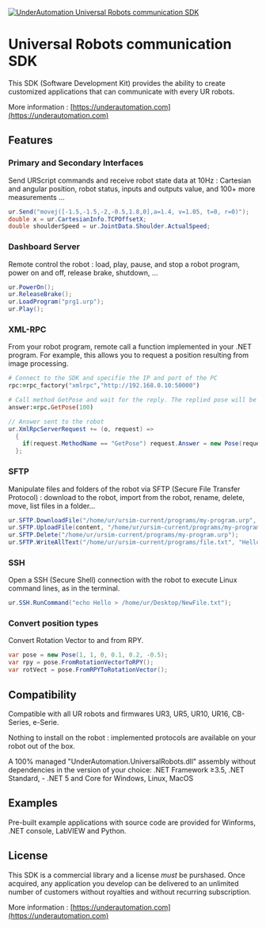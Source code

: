[![UnderAutomation Universal Robots communication SDK](https://underautomation.com/cover.png)](https://underautomation.com)

# Universal Robots communication SDK

This SDK (Software Development Kit) provides the ability to create customized applications that can communicate with every UR robots.

More information : [https://underautomation.com](https://underautomation.com)

## Features

### Primary and Secondary Interfaces
Send URScript commands and receive robot state data at 10Hz : Cartesian and angular position, robot status, inputs and outputs value, and 100+ more measurements ...
``` c#
ur.Send("movej([-1.5,-1.5,-2,-0.5,1.8,0],a=1.4, v=1.05, t=0, r=0)");
double x = ur.CartesianInfo.TCPOffsetX;
double shoulderSpeed = ur.JointData.Shoulder.ActualSpeed;
```

### Dashboard Server
Remote control the robot : load, play, pause, and stop a robot program, power on and off, release brake, shutdown, ...
``` c#
ur.PowerOn();
ur.ReleaseBrake();
ur.LoadProgram("prg1.urp");
ur.Play();
```

### XML-RPC
From your robot program, remote call a function implemented in your .NET program. For example, this allows you to request a position resulting from image processing.
``` ruby
# Connect to the SDK and specifie the IP and port of the PC
rpc:=rpc_factory("xmlrpc","http://192.168.0.10:50000")

# Call method GetPose and wait for the reply. The replied pose will be assigned in variable "answer"
answer:=rpc.GetPose(100)
```

``` c#
// Answer sent to the robot
ur.XmlRpcServerRequest += (o, request) =>
  {
    if(request.MethodName == "GetPose") request.Answer = new Pose(request.Arguments[0], 200, 100, 0, 0, 0);
  };
```

### SFTP
Manipulate files and folders of the robot via SFTP (Secure File Transfer Protocol) : download to the robot, import from the robot, rename, delete, move, list files in a folder...
``` c#
ur.SFTP.DownloadFile("/home/ur/ursim-current/programs/my-program.urp", content);
ur.SFTP.UploadFile(content, "/home/ur/ursim-current/programs/my-program.urp");
ur.SFTP.Delete("/home/ur/ursim-current/programs/my-program.urp");
ur.SFTP.WriteAllText("/home/ur/ursim-current/programs/file.txt", "Hello !");
```

### SSH
Open a SSH (Secure Shell) connection with the robot to execute Linux command lines, as in the terminal.
``` c#
ur.SSH.RunCommand("echo Hello > /home/ur/Desktop/NewFile.txt");
```

### Convert position types
Convert Rotation Vector to and from RPY.
``` c#
var pose = new Pose(1, 1, 0, 0.1, 0.2, -0.5);
var rpy = pose.FromRotationVectorToRPY();
var rotVect = pose.FromRPYToRotationVector();
```

## Compatibility
Compatible with all UR robots and firmwares UR3, UR5, UR10, UR16, CB-Series, e-Serie. 

Nothing to install on the robot : implemented protocols are available on your robot out of the box.

A 100% managed "UnderAutomation.UniversalRobots.dll" assembly without dependencies in the version of your choice: .NET Framework ≥3.5, .NET Standard, - .NET 5 and Core for Windows, Linux, MacOS

## Examples
Pre-built example applications with source code are provided for Winforms, .NET console, LabVIEW and Python.

## License
This SDK is a commercial library and a license *must* be purshased. Once acquired, any application you develop can be delivered to an unlimited number of customers without royalties and without recurring subscription.

More information : [https://underautomation.com](https://underautomation.com)

